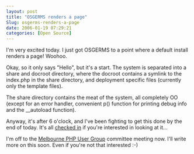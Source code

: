 ```yaml
---
layout: post
title: "OSGERMS renders a page"
Slug: osgerms-renders-a-page
date: 2006-01-19 07:29:21
categories: [Open Source]
---
```

I'm very excited today. I just got OSGERMS to a point where a default install renders a page! Woohoo.

Okay, so it only says "Hello", but it's a start. The system is separated into a share and docroot directory, where the docroot contains a symlink to the index.php in the share directory, and deployment specific files (currently only the template files).

The share directory contains the meat of the system, all completely OO (except for an error handler, convenient p() function for printing debug info and the \_\_autoload function).

Anyway, it's after 6 o'clock, and I've been fighting to get this done by the end of today. It's all [checked in](http://osgerms.tigris.org/source/browse/osgerms/trunk/) if you're interested in looking at it...

I'm off to the [Melbourne PHP User Group](http://phpmelb.org/) committee meeting now. I'll write more on this soon. Even if you're not that interested :-)
